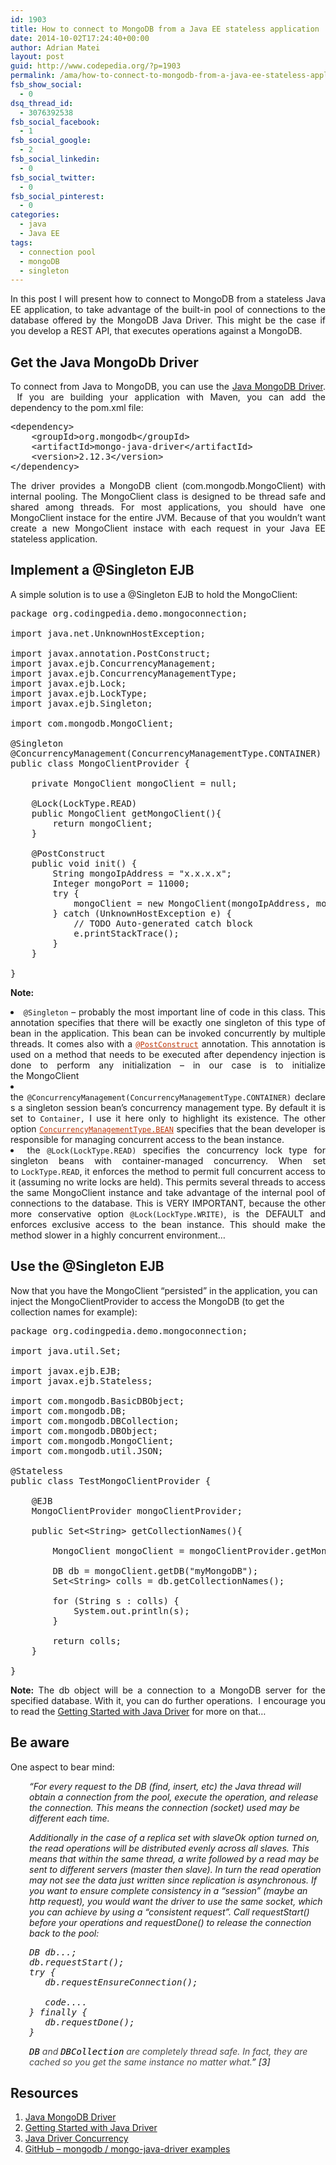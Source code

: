 ```yaml
---
id: 1903
title: How to connect to MongoDB from a Java EE stateless application
date: 2014-10-02T17:24:40+00:00
author: Adrian Matei
layout: post
guid: http://www.codepedia.org/?p=1903
permalink: /ama/how-to-connect-to-mongodb-from-a-java-ee-stateless-application/
fsb_show_social:
  - 0
dsq_thread_id:
  - 3076392538
fsb_social_facebook:
  - 1
fsb_social_google:
  - 2
fsb_social_linkedin:
  - 0
fsb_social_twitter:
  - 0
fsb_social_pinterest:
  - 0
categories:
  - java
  - Java EE
tags:
  - connection pool
  - mongoDB
  - singleton
---
```

<p style="text-align: justify;">
  In this post I will present how to connect to MongoDB from a stateless Java EE application, to take advantage of the built-in pool of connections to the database offered by the MongoDB Java Driver. This might be the case if you develop a REST API, that executes operations against a MongoDB.<!--more-->
</p>

<h2 style="text-align: justify;">
  Get the Java MongoDb Driver
</h2>

<p style="text-align: justify;">
  To connect from Java to MongoDB, you can use the <a title="http://docs.mongodb.org/ecosystem/drivers/java/" href="http://docs.mongodb.org/ecosystem/drivers/java/" target="_blank">Java MongoDB Driver</a>.  If you are building your application with Maven, you can add the dependency to the pom.xml file:
</p>

<pre class="lang:default decode:true" title="MongoDB java driver dependency">&lt;dependency&gt;
	&lt;groupId&gt;org.mongodb&lt;/groupId&gt;
	&lt;artifactId&gt;mongo-java-driver&lt;/artifactId&gt;
	&lt;version&gt;2.12.3&lt;/version&gt;
&lt;/dependency&gt;</pre>

<p style="text-align: justify;">
  The driver provides a MongoDB client (com.mongodb.MongoClient) with internal pooling. The MongoClient class is designed to be thread safe and shared among threads. For most applications, you should have one MongoClient instace for the entire JVM. Because of that you wouldn&#8217;t want create a new MongoClient instace with each request in your Java EE stateless application.
</p>

<h2 style="text-align: justify;">
  Implement a @Singleton EJB
</h2>

<p style="text-align: justify;">
  A simple solution is to use a @Singleton EJB to hold the MongoClient:
</p>

<pre class="lang:java decode:true" title="Singleton to hold the MongoClient">package org.codingpedia.demo.mongoconnection;

import java.net.UnknownHostException;

import javax.annotation.PostConstruct;
import javax.ejb.ConcurrencyManagement;
import javax.ejb.ConcurrencyManagementType;
import javax.ejb.Lock;
import javax.ejb.LockType;
import javax.ejb.Singleton;

import com.mongodb.MongoClient;

@Singleton
@ConcurrencyManagement(ConcurrencyManagementType.CONTAINER)
public class MongoClientProvider {
		
	private MongoClient mongoClient = null;
		
	@Lock(LockType.READ)
	public MongoClient getMongoClient(){	
		return mongoClient;
	}
	
	@PostConstruct
	public void init() {
		String mongoIpAddress = "x.x.x.x";
		Integer mongoPort = 11000;
		try {
			mongoClient = new MongoClient(mongoIpAddress, mongoPort);
		} catch (UnknownHostException e) {
			// TODO Auto-generated catch block
			e.printStackTrace();
		}		
	}
		
}
</pre>

<strong style="font-weight: bold;">Note:</strong>

<li style="text-align: justify;">
  <code>@Singleton</code> – probably the most important line of code in this class. This annotation specifies that there will be exactly one singleton of this type of bean in the application. This bean can be invoked concurrently by multiple threads. It comes also with a <a style="color: #bc360a;" title="http://docs.oracle.com/javaee/5/api/javax/annotation/PostConstruct.html" href="http://docs.oracle.com/javaee/5/api/javax/annotation/PostConstruct.html" target="_blank"><code>@PostConstruct</code></a> annotation. This annotation is used on a method that needs to be executed after dependency injection is done to perform any initialization – in our case is to initialize the MongoClient
</li>
<li style="text-align: justify;">
  the <code>@ConcurrencyManagement(ConcurrencyManagementType.CONTAINER)</code> declares a singleton session bean’s concurrency management type. By default it is set to <code>Container,</code> I use it here only to highlight its existence. The other option <a style="color: #bc360a;" title="http://docs.oracle.com/javaee/6/api/javax/ejb/ConcurrencyManagementType.html#BEAN" href="http://docs.oracle.com/javaee/6/api/javax/ejb/ConcurrencyManagementType.html#BEAN" target="_blank"><code>ConcurrencyManagementType.BEAN</code></a> specifies that the bean developer is responsible for managing concurrent access to the bean instance.
</li>
<li style="text-align: justify;">
  the <code>@Lock(LockType.READ)</code> specifies the concurrency lock type for singleton beans with container-managed concurrency. When set to <code>LockType.READ</code>, it enforces the method to permit full concurrent access to it (assuming no write locks are held). This permits several threads to access the same MongoClient instance and take advantage of the internal pool of connections to the database. This is VERY IMPORTANT, because the other more conservative option <code>@Lock(LockType.WRITE)</code>, is the DEFAULT and enforces exclusive access to the bean instance. This should make the method slower in a highly concurrent environment…
</li>

## Use the @Singleton EJB

Now that you have the MongoClient &#8220;persisted&#8221; in the application, you can inject the MongoClientProvider to access the MongoDB (to get the collection names for example):

<pre class="lang:java decode:true" title="Access MongoClient from other beans example">package org.codingpedia.demo.mongoconnection;

import java.util.Set;

import javax.ejb.EJB;
import javax.ejb.Stateless;

import com.mongodb.BasicDBObject;
import com.mongodb.DB;
import com.mongodb.DBCollection;
import com.mongodb.DBObject;
import com.mongodb.MongoClient;
import com.mongodb.util.JSON;

@Stateless
public class TestMongoClientProvider {
	
	@EJB
	MongoClientProvider mongoClientProvider;
	
	public Set&lt;String&gt; getCollectionNames(){
		
		MongoClient mongoClient = mongoClientProvider.getMongoClient();
		
		DB db = mongoClient.getDB("myMongoDB");		
		Set&lt;String&gt; colls = db.getCollectionNames();
		
		for (String s : colls) {
		    System.out.println(s);
		}		
		
		return colls;
	}
	
}
</pre>

<p style="text-align: justify;">
  <strong>Note:</strong> The db object will be a connection to a MongoDB server for the specified database. With it, you can do further operations.  I encourage you to read the <a title="http://docs.mongodb.org/ecosystem/tutorial/getting-started-with-java-driver/" href="http://docs.mongodb.org/ecosystem/tutorial/getting-started-with-java-driver/" target="_blank">Getting Started with Java Driver</a> for more on that&#8230;
</p>

## Be aware

One aspect to bear mind:

<p style="padding-left: 30px;">
  <em>&#8220;For every request to the DB (find, insert, etc) the Java thread will obtain a connection from the pool, execute the operation, and release the connection. This means the connection (socket) used may be different each time.</em>
</p>

<p style="padding-left: 30px;">
  <em>Additionally in the case of a replica set with slaveOk option turned on, the read operations will be distributed evenly across all slaves. This means that within the same thread, a write followed by a read may be sent to different servers (master then slave). In turn the read operation may not see the data just written since replication is asynchronous. If you want to ensure complete consistency in a “session” (maybe an http request), you would want the driver to use the same socket, which you can achieve by using a “consistent request”. Call requestStart() before your operations and requestDone() to release the connection back to the pool:</em>
</p>

<pre class="lang:java decode:true " title="Ensuring complete consistency in a " session="" maybe="" an="" http="" request="" style="padding-left: 30px;"><em>DB db...;
db.requestStart();
try {
   db.requestEnsureConnection();

   code....
} finally {
   db.requestDone();
}</em></pre>

<p style="padding-left: 30px;">
  <em><tt class="docutils literal" style="color: #000000;"><span class="pre">DB</span></tt><span style="color: #494747;"> and </span><tt class="docutils literal" style="color: #000000;"><span class="pre">DBCollection</span></tt><span style="color: #494747;"> are completely thread safe. In fact, they are cached so you get the same instance no matter what.</span>&#8221; [3]</em>
</p>

## Resources

  1. <a title="http://docs.mongodb.org/ecosystem/drivers/java/" href="http://docs.mongodb.org/ecosystem/drivers/java/" target="_blank">Java MongoDB Driver</a>
  2. <a title="http://docs.mongodb.org/ecosystem/tutorial/getting-started-with-java-driver/" href="http://docs.mongodb.org/ecosystem/tutorial/getting-started-with-java-driver/" target="_blank">Getting Started with Java Driver</a>
  3. <a title="http://docs.mongodb.org/ecosystem/drivers/java-concurrency/" href="http://docs.mongodb.org/ecosystem/drivers/java-concurrency/" target="_blank">Java Driver Concurrency</a>
  4. <a title="https://github.com/mongodb/mongo-java-driver/tree/master/src/examples/example" href="https://github.com/mongodb/mongo-java-driver/tree/master/src/examples/example" target="_blank">GitHub &#8211; mongodb / mongo-java-driver examples</a>
